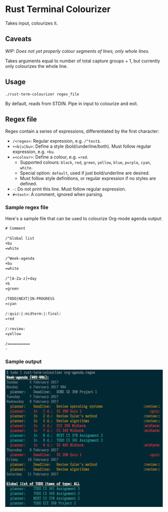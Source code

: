 # Rust Terminal Colourizer

Takes input, colourizes it.

## Caveats

*WIP: Does not yet properly colour segments of lines, only whole lines.*

Takes arguments equal to number of total capture groups + 1, but currently only colourizes the whole line.

## Usage

    ./rust-term-colourizer regex_file

By default, reads from STDIN. Pipe in input to colourize and exit.

## Regex file

Regex contain a series of expressions, differentiated by the first character:

- `/<regex>`: Regular expression, e.g. `/^test$`.
- `+<b|u|bu>`: Define a style (bold/underline/both). Must follow regular expression, e.g. `+bu`.
- `=<colour>`: Define a colour, e.g. `=red`.
    - Supported colours: `black`, `red`, `green`, `yellow`, `blue`, `purple`, `cyan`, `white`.
    - Special option: `default`, used if just bold/underline are desired.
    - Must follow style definitions, or regular expression if no styles are defined.
- `-`: Do not print this line. Must follow regular expression.
- `#<text>`: A comment, ignored when parsing.

### Sample regex file

Here's a sample file that can be used to colourize Org-mode agenda output:

```
# Comment

/^Global list
+bu
=white

/^Week-agenda
+bu
=white

/^[A-Za-z]+day
+b
=green

/TODO|NEXT|IN-PROGRESS
=cyan

/:quiz:|:midterm:|:final:
=red

/:review:
=yellow

/==========
-
```

### Sample output

<img src="https://github.com/hkmix/rust-term-colourizer/raw/master/img/screenshot.png" alt="rust-term-colourizer">

